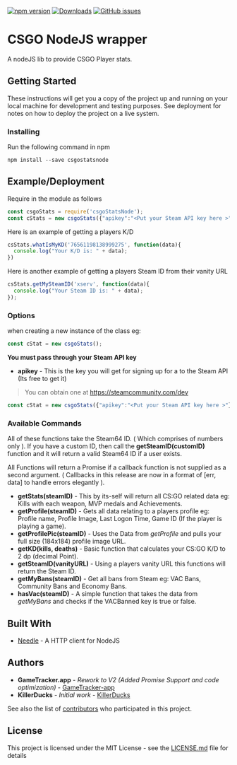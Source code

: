 [![npm version](https://badge.fury.io/js/csgostatsnode.svg)](https://badge.fury.io/js/csgostatsnode)
[![Downloads][downloads-image]][npm-url]
[![GitHub issues](https://img.shields.io/github/issues/KillerDucks/csgoStats.svg)](https://github.com/KillerDucks/csgoStats/issues)

# CSGO NodeJS wrapper

A nodeJS lib to provide CSGO Player stats.

## Getting Started

These instructions will get you a copy of the project up and running on your local machine for development and testing purposes. See deployment for notes on how to deploy the project on a live system.

### Installing

Run the following command in npm

```
npm install --save csgostatsnode
```

## Example/Deployment

Require in the module as follows

```js
const csgoStats = require('csgoStatsNode');
const cStats = new csgoStats({"apikey":"<Put your Steam API key here >"});
```

Here is an example of getting a players K/D

```js
csStats.whatIsMyKD('76561198138999275', function(data){
  console.log("Your K/D is: " + data);
})
```

Here is another example of getting a players Steam ID from their vanity URL

```js
csStats.getMySteamID('xserv', function(data){
  console.log("Your Steam ID is: " + data);
});
```

### Options

when creating a new instance of the class eg:

```js
const cStat = new csgoStats();
```

**You must pass through your Steam API key**

* **apikey** - This is the key you will get for signing up for a to the Steam API (Its free to get it)

>You can obtain one at https://steamcommunity.com/dev

```js
const cStat = new csgoStats({"apikey":"<Put your Steam API key here >"});
```

### Available Commands

All of these functions take the Steam64 ID. ( Which comprises of numbers only ). If you have a custom ID, then call the **getSteamID(customID)** function and it will return a valid Steam64 ID if a user exists.

All Functions will return a Promise if a callback function is not supplied as a second argument. ( Callbacks in this release are now in a format of [err, data] to handle errors elegantly ).


* **getStats(steamID)** - This by its-self will return all CS:GO related data eg: Kills with each weapon, MVP medals and Achievements.
* **getProfile(steamID)** - Gets all data relating to a players profile eg: Profile name, Profile Image, Last Logon Time, Game ID (If the player is
                   playing a game).
* **getProfilePic(steamID)** - Uses the Data from *getProfile* and pulls your full size (184x184) profile image URL.
* **getKD(kills, deaths)** - Basic function that calculates your CS:GO K/D to 2 dp (decimal Point).
* **getSteamID(vanityURL)** - Using a players vanity URL this functions will return the Steam ID.
* **getMyBans(steamID)** - Get all bans from Steam eg: VAC Bans, Community Bans and Economy Bans.
* **hasVac(steamID)** - A simple function that takes the data from *getMyBans* and checks if the VACBanned key is true or false.

## Built With

* [Needle](https://www.npmjs.com/package/needle) - A HTTP client for NodeJS

## Authors

* **GameTracker.app** - *Rework to V2 (Added Promise Support and code optimization)* - [GameTracker-app](https://gametracker.app)
* **KillerDucks** - *Initial work* - [KillerDucks](https://github.com/KillerDucks)

See also the list of [contributors](https://github.com/KillerDucks/csgoStats/contributors) who participated in this project.

## License

This project is licensed under the MIT License - see the [LICENSE.md](LICENSE.md) file for details


[npm-url]: https://npmjs.org/package/csgostatsnode
[downloads-image]: http://img.shields.io/npm/dm/csgostatsnode.svg
